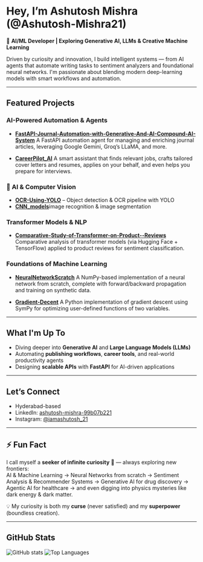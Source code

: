 # Hey, I’m Ashutosh Mishra (@Ashutosh-Mishra21)

🎯 **AI/ML Developer | Exploring Generative AI, LLMs & Creative Machine Learning**

Driven by curiosity and innovation, I build intelligent systems — from AI agents that automate writing tasks to sentiment analyzers and foundational neural networks. I'm passionate about blending modern deep-learning models with smart workflows and automation.

---

## Featured Projects

### AI-Powered Automation & Agents
- **[FastAPI-Journal-Automation-with-Generative-And-AI-Compound-AI-System](https://github.com/Ashutosh-Mishra21/FastAPI-Journal-Automation-with-Generative-And-AI-Compound-AI-System)** 
 A FastAPI automation agent for managing and enriching journal articles, leveraging Google Gemini, Groq’s LLaMA, and more.

- **[CareerPilot_AI](https://github.com/Ashutosh-Mishra21/CareerPilot_AI)** 
 A smart assistant that finds relevant jobs, crafts tailored cover letters and resumes, applies on your behalf, and even helps you prepare for interviews.

### 🧠 AI & Computer Vision
- [**OCR-Using-YOLO**](https://github.com/Ashutosh-Mishra21/OCR_using_yolo) – Object detection & OCR pipeline with YOLO
- [**CNN_models**](https://github.com/Ashutosh-Mishra21/CNN_models)image recognition & image segmentation

### Transformer Models & NLP
- **[Comparative-Study-of-Transformer-on-Product--Reviews](https://github.com/Ashutosh-Mishra21/Comparative-Study-of-Transformer-on-Product--Reviews)** 
 Comparative analysis of transformer models (via Hugging Face + TensorFlow) applied to product reviews for sentiment classification.

### Foundations of Machine Learning
- **[NeuralNetworkScratch](https://github.com/Ashutosh-Mishra21/NeuralNetworkScratch)** 
 A NumPy-based implementation of a neural network from scratch, complete with forward/backward propagation and training on synthetic data.

- **[Gradient-Decent](https://github.com/Ashutosh-Mishra21/Gradient-Decent)** 
 A Python implementation of gradient descent using SymPy for optimizing user-defined functions of two variables.

---

## What I'm Up To
- Diving deeper into **Generative AI** and **Large Language Models (LLMs)**
- Automating **publishing workflows**, **career tools**, and real-world productivity agents
- Designing **scalable APIs** with **FastAPI** for AI-driven applications

---

## Let’s Connect
- Hyderabad-based
- LinkedIn: [ashutosh-mishra-99b07b221](https://www.linkedin.com/in/ashutosh-mishra-99b07b221)
- Instagram: [@iamashutosh_21](https://www.instagram.com/iamashutosh_21)

---

## ⚡ Fun Fact  
I call myself a **seeker of infinite curiosity** 🔮 — always exploring new frontiers:  
AI & Machine Learning → Neural Networks from scratch → Sentiment Analysis & Recommender Systems → Generative AI for drug discovery → Agentic AI for healthcare → and even digging into physics mysteries like dark energy & dark matter.  

💡 My curiosity is both my **curse** (never satisfied) and my **superpower** (boundless creation).  

---
## GitHub Stats
![GitHub stats](https://github-readme-stats.vercel.app/api?username=Ashutosh-Mishra21&show_icons=true&theme=radical) 
![Top Languages](https://github-readme-stats.vercel.app/api/top-langs/?username=Ashutosh-Mishra21&layout=compact&theme=radical)

